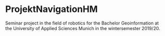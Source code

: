 # ProjektNavigationHM
Seminar project in the field of robotics for the Bachelor Geoinformation at the University of Applied Sciences Munich in the wintersemester 2019/20.
